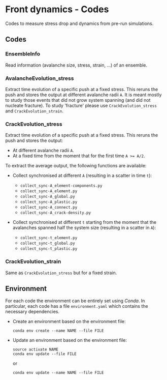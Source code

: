 # Front dynamics - Codes

Codes to measure stress drop and dynamics from pre-run simulations.

## Codes

### EnsembleInfo

Read information (avalanche size, stress, strain, ...) of an ensemble.

### AvalancheEvolution_stress

Extract time evolution of a specific push at a fixed stress. This reruns the push and stores the output at different avalanche radii `A`. It is meant mostly to study those events that did not grow system spanning (and did not nucleate fracture). To study 'fracture' please use `CrackEvolution_stress` and `CrackEvolution_strain`.

### CrackEvolution_stress

Extract time evolution of a specific push at a fixed stress. This reruns the push and stores the output:

*   At different avalanche radii `A`.
*   At a fixed time from the moment that for the first time `A >= A/2`.

To extract the average output, the following functions are available:

*   Collect synchronised at different `A` (resulting in a scatter in time `t`):

    -   `collect_sync-A_element-components.py`
    -   `collect_sync-A_element.py`
    -   `collect_sync-A_global.py`
    -   `collect_sync-A_plastic.py`
    -   `collect_sync-A_connect.py`
    -   `collect_sync-A_crack-density.py`

*   Collect synchronised at different `t` starting from the moment that the avalanches spanned half the system size (resulting in a scatter in `A`):

    -   `collect_sync-t_element.py`
    -   `collect_sync-t_global.py`
    -   `collect_sync-t_plastic.py`

### CrackEvolution_strain

Same as `CrackEvolution_stress`  but for a fixed strain.

## Environment

For each code the environment can be entirely set using *Conda*. In particular, each code has a file `environment.yaml` which contains the necessary dependencies. 

*   Create an environment based on the environment file:

    ```
    conda env create --name NAME --file FILE
    ```

*   Update an environment based on the environment file:
    
    ```
    source activate NAME
    conda env update --file FILE
    ```

    or 

    ```
    conda env update --name NAME --file FILE
    ```
